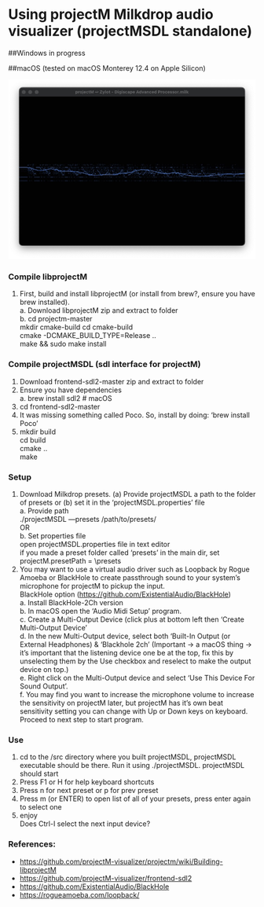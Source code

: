 # Using projectM Milkdrop audio visualizer (projectMSDL standalone) 

##Windows
   in progress
     

##macOS (tested on macOS Monterey 12.4 on Apple Silicon)

![projectMSDL](projectMSDL.jpeg)

### Compile libprojectM
1. First, build and install libprojectM  (or install from brew?, ensure you have brew installed).   
   a. Download libprojectM zip and extract to folder      
   b. cd projectm-master   
	    mkdir cmake-build
	    cd cmake-build   
	    cmake -DCMAKE_BUILD_TYPE=Release ..   
	    make && sudo make install   

### Compile projectMSDL (sdl interface for projectM)
1. Download frontend-sdl2-master zip and extract to folder
2. Ensure you have dependencies   
   a. brew install sdl2 # macOS 
3. cd frontend-sdl2-master
4. It was missing something called Poco. So, install by doing: ‘brew install Poco’
5. mkdir build   
    cd build   
    cmake ..   
    make   

### Setup
1. Download Milkdrop presets. (a) Provide projectMSDL a path to the folder of presets or  (b) set it in the ‘projectMSDL.properties’ file   
   a. Provide path   
	   ./projectMSDL —presets /path/to/presets/   
	    OR   
	b. Set properties file   
	    open projectMSDL.properties file in text editor   
	    if you made a preset folder called ‘presets’ in the main dir, set projectM.presetPath = \presets   
2. You may want to use a virtual audio driver such as Loopback by Rogue Amoeba or BlackHole to create passthrough sound to your system’s microphone for projectM to pickup the input.   
   BlackHole option (https://github.com/ExistentialAudio/BlackHole)   
   a. Install BlackHole-2Ch version   
   b. In macOS open the ‘Audio Midi Setup’ program.   
   c. Create a Multi-Output Device (click plus at bottom left then ‘Create Multi-Output Device’   
   d. In the new Multi-Output device, select both ‘Built-In Output (or External Headphones) & ‘Blackhole 	2ch’  (Important -> a macOS thing -> it’s important that the listening device one be at the top, fix this by unselecting them by the Use checkbox and reselect to make the output device on top.)   
   e. Right click on the Multi-Output device and select ‘Use This Device For Sound Output’.   
   f. You may find you want to increase the microphone volume to increase the sensitivity on projectM later, but projectM has it’s own beat sensitivity setting you can change with Up or Down keys on keyboard. Proceed to next step to start program.  

### Use
1. cd to the /src directory where you built projectMSDL,  projectMSDL executable should be there. Run it using ./projectMSDL.      projectMSDL should start
2. Press F1 or H for help keyboard shortcuts
3. Press n for next preset or p for prev preset
4. Press m (or ENTER) to open list of all of your presets, press enter again to select one
5. enjoy   
Does Ctrl-I select the next input device?

### References:
* https://github.com/projectM-visualizer/projectm/wiki/Building-libprojectM
* https://github.com/projectM-visualizer/frontend-sdl2
* https://github.com/ExistentialAudio/BlackHole
* https://rogueamoeba.com/loopback/
